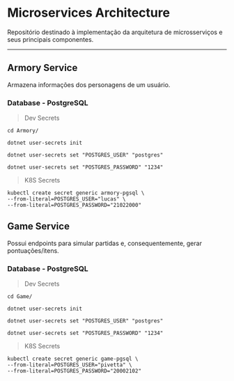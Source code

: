 # Microservices Architecture

Repositório destinado à implementação da arquitetura de microsserviços e seus principais componentes.
_________________________________________________________

## Armory Service

Armazena informações dos personagens de um usuário.

### Database - PostgreSQL

> Dev Secrets

```
cd Armory/ 

dotnet user-secrets init 

dotnet user-secrets set "POSTGRES_USER" "postgres" 

dotnet user-secrets set "POSTGRES_PASSWORD" "1234" 
```

> K8S Secrets

```
kubectl create secret generic armory-pgsql \
--from-literal=POSTGRES_USER="lucas" \
--from-literal=POSTGRES_PASSWORD="21022000"
```

## Game Service

Possui endpoints para simular partidas e, consequentemente, gerar pontuações/itens.

### Database - PostgreSQL

> Dev Secrets

```
cd Game/ 

dotnet user-secrets init 

dotnet user-secrets set "POSTGRES_USER" "postgres" 

dotnet user-secrets set "POSTGRES_PASSWORD" "1234" 
```

> K8S Secrets

```
kubectl create secret generic game-pgsql \
--from-literal=POSTGRES_USER="pivetta" \
--from-literal=POSTGRES_PASSWORD="20002102"
```

